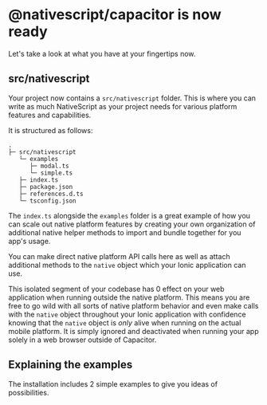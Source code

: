 # @nativescript/capacitor is now ready

Let's take a look at what you have at your fingertips now.

## src/nativescript

Your project now contains a `src/nativescript` folder.
This is where you can write as much NativeScript as your project needs for various platform features and capabilities.

It is structured as follows:

```
.
├─ src/nativescript
   └─ examples
      ├─ modal.ts
      └─ simple.ts
   ├─ index.ts
   ├─ package.json
   ├─ references.d.ts
   └─ tsconfig.json
```

The `index.ts` alongside the `examples` folder is a great example of how you can scale out native platform features by creating your own organization of additional native helper methods to import and bundle together for you app's usage.

You can make direct native platform API calls here as well as attach additional methods to the `native` object which your Ionic application can use.

This isolated segment of your codebase has 0 effect on your web application when running outside the native platform. This means you are free to go wild with all sorts of native platform behavior and even make calls with the `native` object throughout your Ionic application with confidence knowing that the `native` object is *only* alive when running on the actual mobile platform. It is simply ignored and deactivated when running your app solely in a web browser outside of Capacitor.

## Explaining the examples

The installation includes 2 simple examples to give you ideas of possibilities. 




